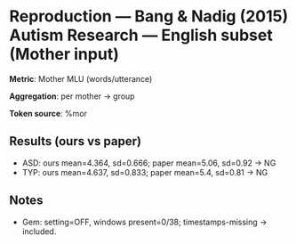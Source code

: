 # Reproduction — Bang & Nadig (2015) Autism Research — English subset (Mother input)

**Metric**: Mother MLU (words/utterance)

**Aggregation**: per mother → group

**Token source**: %mor

## Results (ours vs paper)

- ASD: ours mean=4.364, sd=0.666; paper mean=5.06, sd=0.92 → NG
- TYP: ours mean=4.637, sd=0.833; paper mean=5.4, sd=0.81 → NG

## Notes
- Gem: setting=OFF, windows present=0/38; timestamps-missing → included.